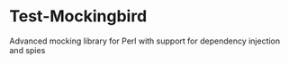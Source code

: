 # Test-Mockingbird
Advanced mocking library for Perl with support for dependency injection and spies
